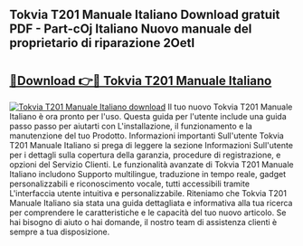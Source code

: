 ## Tokvia T201 Manuale Italiano Download gratuit PDF - Part-cOj Italiano Nuovo manuale del proprietario di riparazione 2OetI

# <h2><a href="http://df99luu.blite.top/?on=Tokvia+T201+Manuale+Italiano">🔗Download 👉🔴 Tokvia T201 Manuale Italiano</a></h2>

[![Tokvia T201 Manuale Italiano download](https://i.imgur.com/lujVjoI.png)](http://df99luu.blite.top/?on=Tokvia+T201+Manuale+Italiano)
Il tuo nuovo Tokvia T201 Manuale Italiano è ora pronto per l'uso. Questa guida per l'utente include una guida passo passo per aiutarti con L'installazione, il funzionamento e la manutenzione del tuo Prodotto. Informazioni importanti Sull'utente Tokvia T201 Manuale Italiano si prega di leggere la sezione Informazioni Sull'utente per i dettagli sulla copertura della garanzia, procedure di registrazione, e opzioni del Servizio Clienti. Le funzionalità avanzate di Tokvia T201 Manuale Italiano includono Supporto multilingue, traduzione in tempo reale, gadget personalizzabili e riconoscimento vocale, tutti accessibili tramite L'interfaccia utente intuitiva e personalizzabile. Riteniamo che Tokvia T201 Manuale Italiano sia stata una guida dettagliata e informativa alla tua ricerca per comprendere le caratteristiche e le capacità del tuo nuovo articolo. Se hai bisogno di aiuto o hai domande, il nostro team di assistenza clienti è sempre a tua disposizione.
